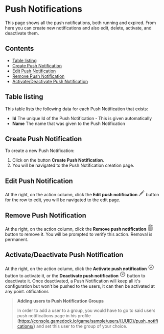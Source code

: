 # Push Notifications

This page shows all the push notifications, both running and expired. From here you can create new notifications and
also edit, delete, activate, and deactivate them.

## Contents

- [Table listing](#table-listing)
- [Create Push Notification](#create-push-notification)
- [Edit Push Notification](#edit-push-notification)
- [Remove Push Notification](#remove-push-notification)
- [Activate/Deactivate Push Notification](#activatedeactivate-push-notification)

## Table listing

This table lists the following data for each Push Notification that exists:

- **Id** The unique Id of the Push Notification - This is given automatically
- **Name** The name that was given to the Push Notification

## Create Push Notification

To create a new Push Notification:

1. Click on the button **Create Push Notification**.
2. You will be navigated to the Push Notification creation page.

## Edit Push Notification

At the right, on the action column, click the **Edit push
notification** ![pencil](https://github.com/azerion/gamedock-sdk/raw/master/docs/console/_images/pencil.png) button for
the row to edit, you will be navigated to the edit page.

## Remove Push Notification

At the right, on the action column, click the **Remove push
notification** ![trash](https://github.com/azerion/gamedock-sdk/blob/master/docs/console/_images/trash.png) button to
remove it. You will be prompted to verify this action. Removal is permanent.

## Activate/Deactivate Push Notification

At the right, on the action column, click the **Activate push
notification** ![trash](https://github.com/azerion/gamedock-sdk/blob/master/docs/console/_images/ok-circle.png) button
to activate it, or the **Deactivate push
notification** ![trash](https://github.com/azerion/gamedock-sdk/blob/master/docs/console/_images/remove-circle.png)
button to deactivate it. Once deactivated, a Push Notification will keep all it's configuration but won't be pushed to
the users, it can then be activated at any point. otifications

> **Adding users to Push Notification Groups**
>
> In order to add a user to a group, you would have to go to said users push notifications page in his profile
> (https://console.gamedock.io/game/sample/users/{UUID}/push_notifications/) and set this user to the group of your choice.